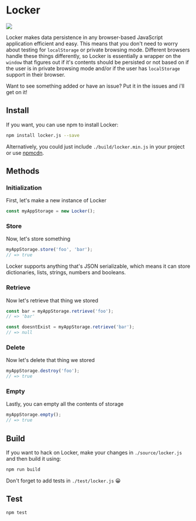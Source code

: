 # Locker

![](https://circleci.com/gh/davidhariri/locker.svg?style=shield)

Locker makes data persistence in any browser-based JavaScript application efficient and easy. This means that you don't need to worry about testing for `localStorage` or private browsing mode. Different browsers handle these things differently, so Locker is essentially a wrapper on the `window` that figures out if it's contents should be persisted or not based on if the user is in private browsing mode and/or if the user has `localStorage` support in their browser.

Want to see something added or have an issue? Put it in the issues and i'll get on it!

## Install
If you want, you can use npm to install Locker:

```bash
npm install locker.js --save
```

Alternatively, you could just include `./build/locker.min.js` in your project or use [npmcdn](https://npmcdn.com/locker.js@1.0.0/).

## Methods

### Initialization

First, let's make a new instance of Locker

```js
const myAppStorage = new Locker();
```

### Store
Now, let's store something

```js
myAppStorage.store('foo', 'bar');
// => true
```

Locker supports anything that's JSON serializable, which means it can store dictionaries, lists, strings, numbers and booleans.

### Retrieve
Now let's retrieve that thing we stored

```js
const bar = myAppStorage.retrieve('foo');
// => 'bar'

const doesntExist = myAppStorage.retrieve('bar');
// => null
```

### Delete
Now let's delete that thing we stored

```js
myAppStorage.destroy('foo');
// => true
```

### Empty
Lastly, you can empty all the contents of storage

```js
myAppStorage.empty();
// => true
```

## Build
If you want to hack on Locker, make your changes in `./source/locker.js` and then build it using:

```bash
npm run build
```

Don't forget to add tests in `./test/locker.js` :grinning:

## Test

```bash
npm test
```
